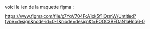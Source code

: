 voici le lien de la maquette figma :

https://www.figma.com/file/g7YqV704FcA1xk5f1iQzmW/Untitled?type=design&node-id=0-1&mode=design&t=EOOC3BEDaN1aHnq6-0
